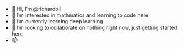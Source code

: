 - 👋 Hi, I’m @richardbil
- 👀 I’m interested in mathmatics and learning to code here
- 🌱 I’m currently learning deep learning
- 💞️ I’m looking to collaborate on nothing right now, just getting started here  
- 📫 

<!---
richardbil/richardbil is a ✨ special ✨ repository because its `README.md` (this file) appears on your GitHub profile.
You can click the Preview link to take a look at your changes.
--->
